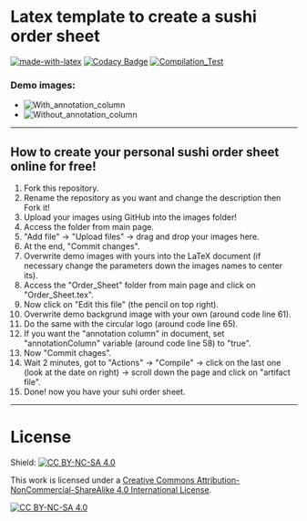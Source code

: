 # Latex template to create a sushi order sheet
[![made-with-latex](https://img.shields.io/badge/Made%20with-LaTeX-1f425f.svg)](https://www.latex-project.org/)
[![Codacy Badge](https://app.codacy.com/project/badge/Grade/5386565587824f159238f15e7043687c)](https://app.codacy.com/gh/R0mb0/Sushi_Order_Sheet/dashboard?utm_source=gh&utm_medium=referral&utm_content=&utm_campaign=Badge_grade)
[![Compilation_Test](https://github.com/R0mb0/Sushi_Order_Sheet/actions/workflows/Compilation_Test.yml/badge.svg)](https://github.com/R0mb0/Sushi_Order_Sheet/actions/workflows/Compilation_Test.yml)

### Demo images:
-  ![With_annotation_column](https://github.com/R0mb0/Sushi_Order_Sheet/blob/main/ReadMe_Images/With_annotation_column.png)  
-  ![Without_annotation_column](https://github.com/R0mb0/Sushi_Order_Sheet/blob/main/ReadMe_Images/Without_annotation_column.png)  

---
## How to create your personal sushi order sheet online for free! 
1.  Fork this repository.  
2.  Rename the repository as you want and change the description then Fork it!  
3.  Upload your images using GitHub into the images folder!  
   1.  Access the folder from main page.  
   2.  "Add file" -> "Upload files" -> drag and drop your images here.  
   3.  At the end, "Commit changes".  
4.  Overwrite demo images with yours into the LaTeX document (if necessary change the parameters down the images names to center its).  
   1.  Access the "Order_Sheet" folder from main page and click on "Order_Sheet.tex".  
   2.  Now click on "Edit this file" (the pencil on top right).  
   3.  Overwrite demo backgrund image with your own (around code line 61).  
   4.  Do the same with the circular logo (around code line 65).  
   5.  If you want the "annotation column" in document, set "annotationColumn" variable (around code line 58) to "true".  
   6.  Now "Commit chages".  
5.  Wait 2 minutes, got to "Actions" -> "Compile" -> click on the last one (look at the date on right) -> scroll down the page and click on "artifact file".  
6.  Done! now you have your suhi order sheet.  

---

# License
Shield: [![CC BY-NC-SA 4.0][cc-by-nc-sa-shield]][cc-by-nc-sa]

This work is licensed under a
[Creative Commons Attribution-NonCommercial-ShareAlike 4.0 International License][cc-by-nc-sa].

[![CC BY-NC-SA 4.0][cc-by-nc-sa-image]][cc-by-nc-sa]

[cc-by-nc-sa]: http://creativecommons.org/licenses/by-nc-sa/4.0/
[cc-by-nc-sa-image]: https://licensebuttons.net/l/by-nc-sa/4.0/88x31.png
[cc-by-nc-sa-shield]: https://img.shields.io/badge/License-CC%20BY--NC--SA%204.0-lightgrey.svg
